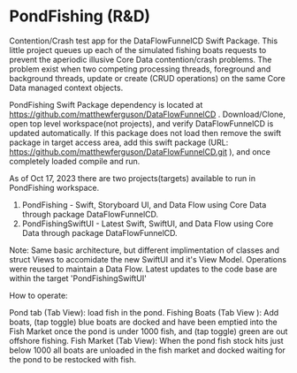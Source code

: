 # PondFishing (R&D)

Contention/Crash test app for the DataFlowFunnelCD Swift Package. This little project queues up each of the simulated fishing boats requests to prevent the aperiodic illusive Core Data contention/crash problems. The problem exist when two competing processing threads, foreground and background threads, update or create (CRUD operations) on the same Core Data managed context objects. 

PondFishing Swift Package dependency is located at https://github.com/matthewferguson/DataFlowFunnelCD . Download/Clone, open top level workspace(not projects), and verify DataFlowFunnelCD is updated automatically. If this package does not load then remove the swift package in target access area, add this swift package (URL: https://github.com/matthewferguson/DataFlowFunnelCD.git ), and once completely loaded compile and run. 

As of Oct 17, 2023 there are two projects(targets) available to run in PondFishing workspace.

1. PondFishing - Swift, Storyboard UI, and Data Flow using Core Data through package DataFlowFunnelCD. 
2. PondFishingSwiftUI - Latest Swift, SwiftUI, and Data Flow using Core Data through package DataFlowFunnelCD.

Note: Same basic architecture, but different implimentation of classes and struct Views to accomidate the new SwiftUI and it's View Model. Operations were reused to maintain a Data Flow. Latest updates to the code base are within the target 'PondFishingSwiftUI'

How to operate:

Pond tab (Tab View): load fish in the pond.
Fishing Boats (Tab View ): Add boats, (tap toggle) blue boats are docked and have been emptied into the Fish Market once the pond is under 1000 fish, and (tap toggle) green are out offshore fishing.
Fish Market (Tab View): When the pond fish stock hits just below 1000 all boats are unloaded in the fish market and docked waiting for the pond to be restocked with fish. 
